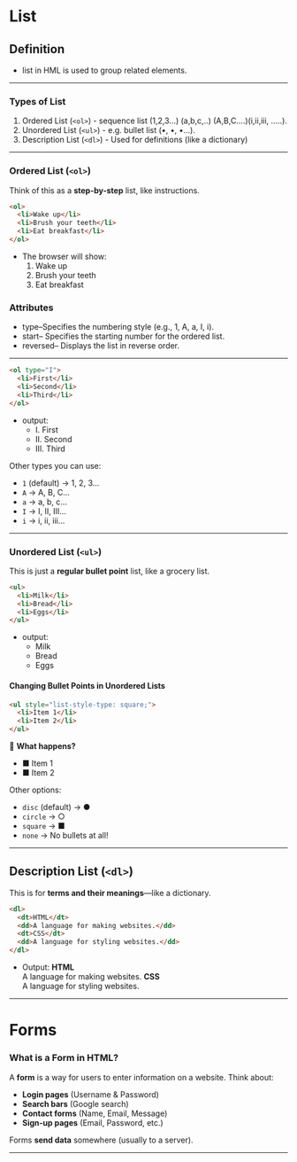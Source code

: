 
# List
## Definition
* list  in HML is used to group related elements.

---
### Types of List

1. Ordered List (`<ol>`) - sequence list (1,2,3...) (a,b,c,..) (A,B,C....)(i,ii,iii, .....).
2. Unordered List (`<ul>`) - e.g. bullet list (•, •, •…).
3. Description List (`<dl>`) - Used for definitions (like a dictionary)

---

### Ordered List (`<ol>`)

Think of this as a **step-by-step** list, like instructions.

```html copy code
<ol>
  <li>Wake up</li>
  <li>Brush your teeth</li>
  <li>Eat breakfast</li>
</ol>
```

- The browser will show:
  1. Wake up
  2. Brush your teeth
  3. Eat breakfast

### Attributes

- type–Specifies the numbering style (e.g., 1, A, a, I, i).
- start– Specifies the starting number for the ordered list.
- reversed– Displays the list in reverse order.

---

```html
<ol type="I">
  <li>First</li>
  <li>Second</li>
  <li>Third</li>
</ol>
```

- output:
  - I. First
  - II. Second
  - III. Third

Other types you can use:

- `1` (default) → 1, 2, 3...
- `A` → A, B, C...
- `a` → a, b, c...
- `I` → I, II, III...
- `i` → i, ii, iii...

---

### Unordered List (`<ul>`)

This is just a **regular bullet point** list, like a grocery list.

```html
<ul>
  <li>Milk</li>
  <li>Bread</li>
  <li>Eggs</li>
</ul>
```

- output:
  - Milk
  - Bread
  - Eggs

#### Changing Bullet Points in Unordered Lists

```html
<ul style="list-style-type: square;">
  <li>Item 1</li>
  <li>Item 2</li>
</ul>
```

🔹 **What happens?**

- ■ Item 1
- ■ Item 2

Other options:

- `disc` (default) → ●
- `circle` → ○
- `square` → ■
- `none` → No bullets at all!

---

## Description List (`<dl>`)

This is for **terms and their meanings**—like a dictionary.

```html
<dl>
  <dt>HTML</dt>
  <dd>A language for making websites.</dd>
  <dt>CSS</dt>
  <dd>A language for styling websites.</dd>
</dl>
```

- Output:
  **HTML**  
   A language for making websites.
  **CSS**  
   A language for styling websites.

---

# Forms

### What is a Form in HTML?

A **form** is a way for users to enter information on a website. Think about:

- **Login pages** (Username & Password)
- **Search bars** (Google search)
- **Contact forms** (Name, Email, Message)
- **Sign-up pages** (Email, Password, etc.)

Forms **send data** somewhere (usually to a server).

---
